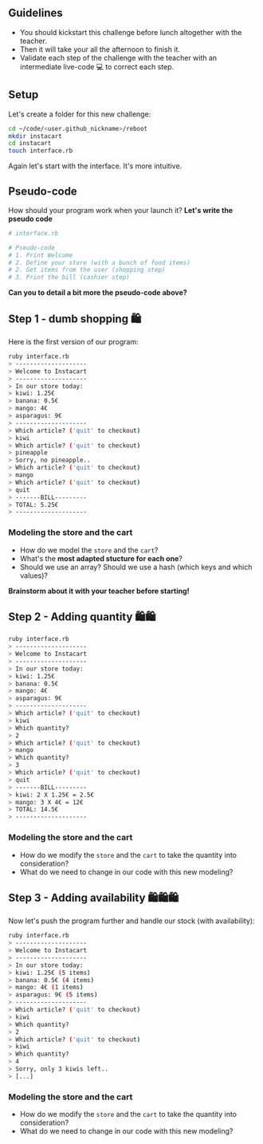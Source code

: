 ## Guidelines

- You should kickstart this challenge before lunch altogether with the teacher.
- Then it will take your all the afternoon to finish it.
- Validate each step of the challenge with the teacher with an intermediate live-code 💻 to correct each step.

## Setup

Let's create a folder for this new challenge:

```bash
cd ~/code/<user.github_nickname>/reboot
mkdir instacart
cd instacart
touch interface.rb
```

Again let's start with the interface. It's more intuitive.

## Pseudo-code

How should your program work when your launch it? **Let's write the pseudo code**


```ruby
# interface.rb

# Pseudo-code
# 1. Print Welcome
# 2. Define your store (with a bunch of food items)
# 2. Get items from the user (shopping step)
# 3. Print the bill (cashier step)
```

**Can you to detail a bit more the pseudo-code above?**


## Step 1 - dumb shopping 🛍

Here is the first version of our program:


```bash
ruby interface.rb
> --------------------
> Welcome to Instacart
> --------------------
> In our store today:
> kiwi: 1.25€
> banana: 0.5€
> mango: 4€
> asparagus: 9€
> --------------------
> Which article? ('quit' to checkout)
> kiwi
> Which article? ('quit' to checkout)
> pineapple
> Sorry, no pineapple..
> Which article? ('quit' to checkout)
> mango
> Which article? ('quit' to checkout)
> quit
> -------BILL---------
> TOTAL: 5.25€
> --------------------
```

### Modeling the store and the cart

- How do we model the `store` and the `cart`?
- What's the **most adapted stucture for each one**?
- Should we use an array? Should we use a hash (which keys and which values)?

**Brainstorm about it with your teacher before starting!**

## Step 2 - Adding quantity 🛍🛍

```bash
ruby interface.rb
> --------------------
> Welcome to Instacart
> --------------------
> In our store today:
> kiwi: 1.25€
> banana: 0.5€
> mango: 4€
> asparagus: 9€
> --------------------
> Which article? ('quit' to checkout)
> kiwi
> Which quantity?
> 2
> Which article? ('quit' to checkout)
> mango
> Which quantity?
> 3
> Which article? ('quit' to checkout)
> quit
> -------BILL---------
> kiwi: 2 X 1.25€ = 2.5€
> mango: 3 X 4€ = 12€
> TOTAL: 14.5€
> --------------------
```

### Modeling the store and the cart

- How do we modify the `store` and the `cart` to take the quantity into consideration?
- What do we need to change in our code with this new modeling?

## Step 3 - Adding availability 🛍🛍🛍

Now let's push the program further and handle our stock (with availability):

```bash
ruby interface.rb
> --------------------
> Welcome to Instacart
> --------------------
> In our store today:
> kiwi: 1.25€ (5 items)
> banana: 0.5€ (4 items)
> mango: 4€ (1 items)
> asparagus: 9€ (5 items)
> --------------------
> Which article? ('quit' to checkout)
> kiwi
> Which quantity?
> 2
> Which article? ('quit' to checkout)
> kiwi
> Which quantity?
> 4
> Sorry, only 3 kiwis left..
> [...]
```

### Modeling the store and the cart

- How do we modify the `store` and the `cart` to take the quantity into consideration?
- What do we need to change in our code with this new modeling?
